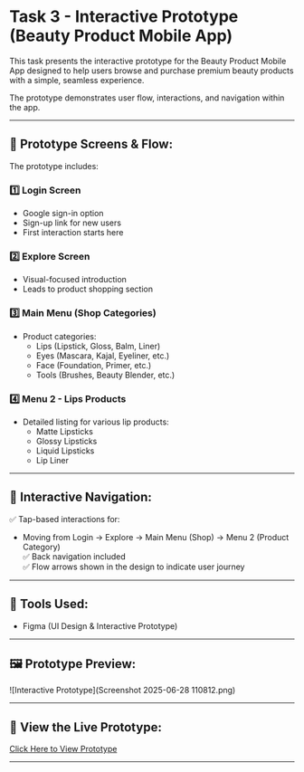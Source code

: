 # Task 3 - Interactive Prototype (Beauty Product Mobile App)

This task presents the interactive prototype for the Beauty Product Mobile App designed to help users browse and purchase premium beauty products with a simple, seamless experience.

The prototype demonstrates user flow, interactions, and navigation within the app.

---

## 📱 Prototype Screens & Flow:

The prototype includes:

### 1️⃣ **Login Screen**
- Google sign-in option
- Sign-up link for new users
- First interaction starts here

### 2️⃣ **Explore Screen**
- Visual-focused introduction
- Leads to product shopping section

### 3️⃣ **Main Menu (Shop Categories)**
- Product categories:
  - Lips (Lipstick, Gloss, Balm, Liner)
  - Eyes (Mascara, Kajal, Eyeliner, etc.)
  - Face (Foundation, Primer, etc.)
  - Tools (Brushes, Beauty Blender, etc.)

### 4️⃣ **Menu 2 - Lips Products**
- Detailed listing for various lip products:
  - Matte Lipsticks
  - Glossy Lipsticks
  - Liquid Lipsticks
  - Lip Liner

---

## 🔄 Interactive Navigation:

✅ Tap-based interactions for:
- Moving from Login → Explore → Main Menu (Shop) → Menu 2 (Product Category)  
✅ Back navigation included  
✅ Flow arrows shown in the design to indicate user journey  

---

## 🎨 Tools Used:
- Figma (UI Design & Interactive Prototype)

---

## 🖼️ Prototype Preview:

![Interactive Prototype](Screenshot 2025-06-28 110812.png)

---

## 🔗 View the Live Prototype:

[Click Here to View Prototype]([YOUR_PROTOTYPE_LINK](https://www.figma.com/proto/t2GbzTygNmLokorj1YzAel/MAKEUP-BRAND-APP?page-id=0%3A1&node-id=1-2&p=f&viewport=538%2C291%2C0.75&t=ESFXiENx1TKQuEG7-1&scaling=scale-down&content-scaling=fixed&starting-point-node-id=1%3A2))

---

